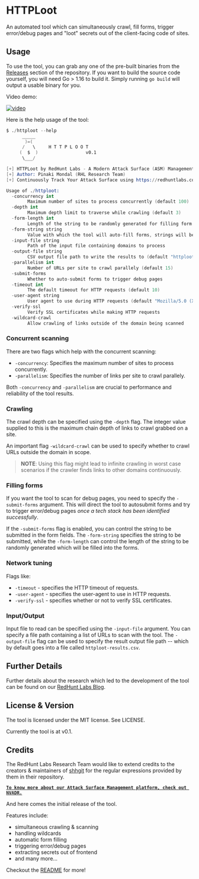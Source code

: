 # HTTPLoot
An automated tool which can simultaneously crawl, fill forms, trigger error/debug pages and "loot" secrets out of the client-facing code of sites.

## Usage
To use the tool, you can grab any one of the pre-built binaries from the [Releases](https://github.com/redhuntlabs/HTTPLoot/releases) section of the repository. If you want to build the source code yourself, you will need Go > 1.16 to build it. Simply running `go build` will output a usable binary for you.

Video demo:

[![video](https://user-images.githubusercontent.com/39941993/168653593-9551b6be-0eb7-4fa8-85ee-0de8e4506fe6.png)](https://www.youtube.com/watch?v=qc8Mm2O5t6Q)

Here is the help usage of the tool:
```s
$ ./httploot --help
      _____
       )=(
      /   \     H T T P L O O T
     (  $  )                  v0.1
      \___/

[+] HTTPLoot by RedHunt Labs - A Modern Attack Surface (ASM) Management Company
[+] Author: Pinaki Mondal (RHL Research Team)
[+] Continuously Track Your Attack Surface using https://redhuntlabs.com/nvadr.

Usage of ./httploot:
  -concurrency int
        Maximum number of sites to process concurrently (default 100)
  -depth int
        Maximum depth limit to traverse while crawling (default 3)
  -form-length int
        Length of the string to be randomly generated for filling form fields (default 5)
  -form-string string
        Value with which the tool will auto-fill forms, strings will be randomly generated if no value is supplied
  -input-file string
        Path of the input file containing domains to process
  -output-file string
        CSV output file path to write the results to (default "httploot-results.csv")
  -parallelism int
        Number of URLs per site to crawl parallely (default 15)
  -submit-forms
        Whether to auto-submit forms to trigger debug pages
  -timeout int
        The default timeout for HTTP requests (default 10)
  -user-agent string
        User agent to use during HTTP requests (default "Mozilla/5.0 (X11; Ubuntu; Linux x86_64; rv:98.0) Gecko/20100101 Firefox/98.0")
  -verify-ssl
        Verify SSL certificates while making HTTP requests
  -wildcard-crawl
        Allow crawling of links outside of the domain being scanned
```

### Concurrent scanning
There are two flags which help with the concurrent scanning:
- `-concurrency`: Specifies the maximum number of sites to process concurrently.
- `-parallelism`: Specifies the number of links per site to crawl parallely.

Both `-concurrency` and `-parallelism` are crucial to performance and reliability of the tool results.

### Crawling
The crawl depth can be specified using the `-depth` flag. The integer value supplied to this is the maximum chain depth of links to crawl grabbed on a site.

An important flag `-wildcard-crawl` can be used to specify whether to crawl URLs outside the domain in scope.

> __NOTE__: Using this flag might lead to infinite crawling in worst case scenarios if the crawler finds links to other domains continuously.

### Filling forms
If you want the tool to scan for debug pages, you need to specify the `-submit-forms` argument. This will direct the tool to autosubmit forms and try to trigger error/debug pages _once a tech stack has been identified successfully_.

If the `-submit-forms` flag is enabled, you can control the string to be submitted in the form fields. The `-form-string` specifies the string to be submitted, while the `-form-length` can control the length of the string to be randomly generated which will be filled into the forms.

### Network tuning
Flags like:
- `-timeout` - specifies the HTTP timeout of requests.
- `-user-agent` - specifies the user-agent to use in HTTP requests.
- `-verify-ssl` - specifies whether or not to verify SSL certificates.

### Input/Output
Input file to read can be specified using the `-input-file` argument. You can specify a file path containing a list of URLs to scan with the tool. The `-output-file` flag can be used to specify the result output file path -- which by default goes into a file called `httploot-results.csv`.

## Further Details
Further details about the research which led to the development of the tool can be found on our [RedHunt Labs Blog](https://redhuntlabs.com/blog/the-http-facet-httploot.html).

## License & Version
The tool is licensed under the MIT license. See LICENSE.

Currently the tool is at v0.1.

## Credits
The RedHunt Labs Research Team would like to extend credits to the creators & maintainers of [shhgit](https://github.com/eth0izzle/shhgit) for the regular expressions provided by them in their repository.

**[`To know more about our Attack Surface Management platform, check out NVADR.`](https://redhuntlabs.com/nvadr)**


And here comes the initial release of the tool.

Features include:
- simultaneous crawling & scanning
- handling wildcards
- automatic form filling
- triggering error/debug pages
- extracting secrets out of frontend
- and many more...

Checkout the [README](https://github.com/redhuntlabs/HTTPLoot/blob/master/README.md) for more!
